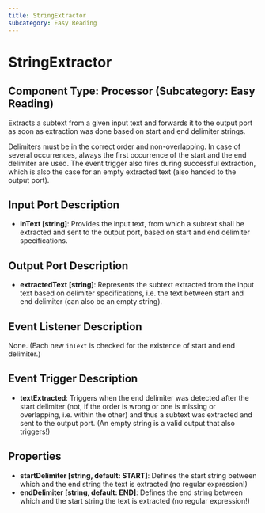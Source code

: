 ```yaml
---
title: StringExtractor
subcategory: Easy Reading
---
```


# StringExtractor

## Component Type: Processor (Subcategory: Easy Reading)

Extracts a subtext from a given input text and forwards it to the output port as soon as extraction was done based on start and end delimiter strings.

Delimiters must be in the correct order and non-overlapping.
In case of several occurrences, always the first occurrence of the start and the end delimiter are used.
The event trigger also fires during successful extraction, which is also the case for an empty extracted text (also handed to the output port).

## Input Port Description

- **inText \[string\]**: Provides the input text, from which a subtext shall be extracted and sent to the output port, based on start and end delimiter specifications.

## Output Port Description

- **extractedText \[string\]**: Represents the subtext extracted from the input text based on delimiter specifications, i.e. the text between start and end delimiter (can also be an empty string).

## Event Listener Description

None. (Each new `inText` is checked for the existence of start and end delimiter.)

## Event Trigger Description

- **textExtracted**: Triggers when the end delimiter was detected after the start delimiter (not, if the order is wrong or one is missing or overlapping, i.e. within the other) and thus a subtext was extracted and sent to the output port.
  (An empty string is a valid output that also triggers!)

## Properties

- **startDelimiter \[string, default: START\]**: Defines the start string between which and the end string the text is extracted (no regular expression!)
- **endDelimiter \[string, default: END\]**: Defines the end string between which and the start string the text is extracted (no regular expression!)
